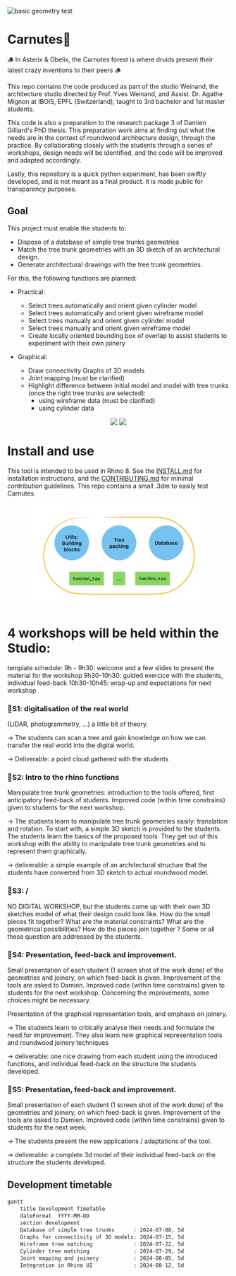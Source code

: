 ![basic geometry test](https://github.com/ibois-epfl/Carnutes/actions/workflows/test_geo_basics.yml/badge.svg)

# Carnutes🌳

🪵 In Asterix & Obelix, the Carnutes forest is where druids present their latest crazy inventions to their peers 🪵

This repo contains the code produced as part of the studio Weinand, the architecture studio directed by Prof. Yves Weinand, and Assist. Dr. Agathe Mignon at IBOIS, EPFL (Switzerland), taught to 3rd bachelor and 1st master students.

This code is also a preparation to the research package 3 of Damien Gilliard's PhD thesis. This preparation work aims at finding out what the needs are in the context of roundwood architecture design, through the practice. By collaborating closely with the students through  a series of workshops, design needs will be identified, and the code will be improved and adapted accordingly.

Lastly, this repository is a quick python experiment, has been swiftly developed, and is not meant as a final product. It is made public for transparency purposes.

## Goal

 This project must enable the students to:
- Dispose of a database of simple tree trunks geometries
- Match the tree trunk geometries with an 3D sketch of an architectural design.
- Generate architectural drawings with the tree trunk geometries.

For this, the following functions are planned:

- Practical:
    - Select trees automatically and orient given cylinder model
    - Select trees automatically and orient given wireframe model
    - Select trees manually and orient given cylinder model
    - Select trees manually and orient given wireframe model
    - Create locally oriented bounding box of overlap to assist students to experiment with their own joinery

- Graphical:
    - Draw connectivity Graphs of 3D models
    - Joint mapping (must be clarified)
    - Highlight difference between initial model and model with tree trunks (once the right tree trunks are selected):
        - using wireframe data (must be clarified)
        - using cylinder data

<p align="center">
    <img src="./assets/images/Capture%20d’écran%202024-07-15%20à%2020.52.48.gif" height="400" />
    <img src="./assets/images/tree_trunks_from_wireframe.gif" height="400" />




# Install and use
This tool is intended to be used in Rhino 8.
See the [INSTALL.md](./INSTALL.md) for installation instructions, and the [CONTRIBUTING.md](./CONTRIBUTING.md) for minimal contribution guidelines. This repo contains a small .3dm to easily test Carnutes.


<p align="center"> <img src="./assets/images/Carnutes_repo_structure.png" width="400"/> 


# 4 workshops will be held within the Studio:

template schedule:
9h - 9h30: welcome and a few slides to present the material for the workshop
9h30-10h30: guided exercice with the students, individual feed-back
10h30-10h45: wrap-up and expectations for next workshop

### 🌲S1: digitalisation of the real world 
(LiDAR, photogrammetry, ...) a little bit of theory.

-> The students can scan a tree and gain knowledge on how we can transfer the real world into the digital world.

-> Deliverable: a point cloud gathered with the students

### 🌲S2: Intro to the rhino functions
Manipulate tree trunk geometries: introduction to the tools offered, first anticipatory feed-back of students. Improved code (within time constrains) given to students for the next workshop.

-> The students learn to manipulate tree trunk geometries easily: translation and rotation. To start with, a simple 3D sketch is provided to the students. The students learn the basics of the proposed tools. They get out of this workshop with the ability to manipulate tree trunk geometries and to represent them graphically.

-> deliverable: a simple example of an architectural structure that the students have converted from 3D sketch to actual roundwood model.

### 🌲S3: / 
NO DIGITAL WORKSHOP, but the students come up with their own 3D sketches model of what their design could look like. How do the small pieces fit together? What are the material constraints? What are the geometrical possibilities? How do the pieces join together ? Some or all these question are addressed by the students.


### 🌲S4: Presentation, feed-back and improvement. 
Small presentation of each student (1 screen shot of the work done) of the geometries and joinery, on which feed-back is given. Improvement of the tools are asked to Damien. Improved code (within time constrains) given to students for the next workshop. Concerning the improvements, some choices might be necessary.

Presentation of the graphical representation tools, and emphasis on joinery.

-> The students learn to critically analyse their needs and formulate the need for improvement. They also learn new graphical representation tools and roundwood joinery techniques

-> deliverable: one nice drawing from each student using the introduced functions, and individual feed-back on the structure the students developed.

### 🌲S5: Presentation, feed-back and improvement.
Small presentation of each student (1 screen shot of the work done) of the geometries and joinery, on which feed-back is given. Improvement of the tools are asked to Damien. Improved code (within time constrains) given to students for the next week.

-> The students present the new applications / adaptations of the tool.

-> deliverable: a complete 3d model of their individual feed-back on the structure the students developed.
## Development timetable

```mermaid
gantt
    title Development TimeTable
    dateFormat  YYYY-MM-DD
    section development
    Database of simple tree trunks      : 2024-07-08, 5d
    Graphs for connectivity of 3D models: 2024-07-15, 5d
    Wireframe tree matching             : 2024-07-22, 5d
    Cylinder tree matching              : 2024-07-29, 5d
    Joint mapping and joinery           : 2024-08-05, 5d
    Integration in Rhino UI             : 2024-08-12, 5d
```

